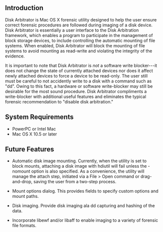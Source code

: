 ## Introduction

Disk Arbitrator is Mac OS X forensic utility designed to help the user ensure correct forensic procedures are followed during imaging of a disk device. 
Disk Arbitrator is essentially a user interface to the Disk Arbitration framework, which enables a program to participate in the management of block 
storage devices, to include controlling the automatic mounting of file systems.  When enabled, Disk Arbitrator will block the mounting of file systems to avoid mounting as read-write and violating the integrity of the evidence.

It is important to note that Disk Arbitrator is *not* a software write blocker---it does not change the state of currently attached devices nor does it affect newly attached devices to force a device to be read-only. The user still must be careful to not accidently write to a disk with a command such as "dd".  Owing to this fact, a hardware or software write-blocker may still be desirable for the most sound procedure.  Disk Arbitrator compliments a write-blocker with additional useful features and eliminates the typical forensic recommendation to "disable disk arbitration."

## System Requirements

* PowerPC or Intel Mac
* Mac OS X 10.5 or later

## Future Features

* Automatic disk image mounting.  Currently, when the utility is set to block mounts, attaching a disk image with hdiutil will fail unless the -nomount option is also specified.  As a convenience, the utility will manage the attach step, initiated via a File > Open command or drag-and-drop, saving the user from a two-step process.

* Mount options dialog.  This provides fields to specify custom options and mount paths.

* Disk imaging.  Provide disk imaging ala dd capturing and hashing of the data. 

* Incorporate libewf and/or libaff to enable imaging to a variety of forensic file formats.
